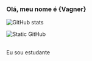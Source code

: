 ### Olá, meu nome é {Vagner} 

![GitHub stats](https://github-readme-stats.vercel.app/api?username=Vagner77&show=reviews,discussions_started,discussions_answered,prs_merged,prs_merged_percentage)

<img src="https://img.shields.io/static/v1?label=Overview&message=Vagner77&color=f8efd4&style=for-the-badge&logo=GitHub" alt="Static GitHub">

<p><br/> Eu sou estudante</p>
